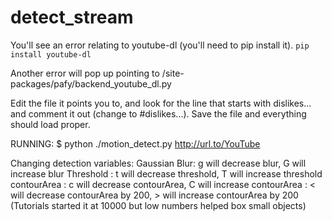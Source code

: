 # detect_stream
You'll see an error relating to youtube-dl (you'll need to pip install it).
`pip install youtube-dl`

Another error will pop up pointing to <something>/site-packages/pafy/backend_youtube_dl.py 

Edit the file it points you to, and look for the line that starts with dislikes... and comment it out (change to #dislikes...). Save the file and everything should load proper.

RUNNING:
$ python ./motion_detect.py http://url.to/YouTube

Changing detection variables:
Gaussian Blur: g will decrease blur, G will increase blur
Threshold    : t will decrease threshold, T will increase threshold
contourArea  : c will decrease contourArea, C will increase contourArea
             : < will decrease contourArea by 200, > will increase contourArea by 200 (Tutorials started it at 10000 but low numbers helped box small objects)
